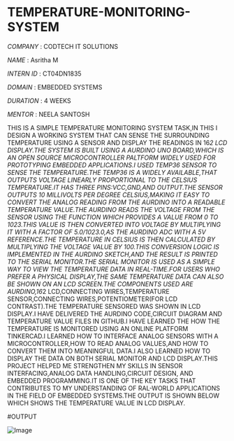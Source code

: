 # TEMPERATURE-MONITORING-SYSTEM

*COMPANY* : CODTECH IT SOLUTIONS

*NAME* :   Asritha M

*INTERN ID* : CT04DN1835

*DOMAIN* : EMBEDDED SYSTEMS

*DURATION* : 4 WEEKS

*MENTOR* : NEELA SANTOSH

THIS IS A SIMPLE TEMPERATURE MONITORING SYSTEM TASK,IN THIS I  DESIGN A WORKING SYSTEM THAT CAN SENSE THE SURROUNDING TEMPERATURE USING A SENSOR AND DISPLAY THE READINGS IN 16*2 LCD DISPLAY.THE SYSTEM IS BUILT USING A AURDINO UNO BOARD,WHICH IS AN OPEN SOURCE MICROCONTROLLER PALTFORM WIDELY USED FOR PROTOTYPING EMBEDDED APPLICATIONS.I USED TEMP36 SENSOR TO SENSE THE TEMPERATURE.THE TEMP36 IS A WIDELY AVAILABLE,THAT OUTPUTS VOLTAGE LINEARLY PROPORTIONAL TO THE CELSIUS TEMPERATURE.IT HAS THREE PINS:VCC,GND,AND OUTPUT.THE SENSOR OUTPUTS 10 MILLIVOLTS PER DEGREE CELSIUS,MAKING IT EASY TO CONVERT THE ANALOG READING FROM THE AURDINO INTO A READABLE TEMPERATURE VALUE.THE AURDINO READS THE VOLTAGE FROM THE SENSOR USING THE  FUNCTION WHICH PROVIDES A VALUE FROM 0 TO 1023.THIS VALUE IS THEN CONVERTED INTO VOLTAGE BY MULTIPLYING IT WITH A FACTOR OF 5.0/1023.0,AS  THE AURDINO ADC WITH A 5V REFERENCE.THE TEMPERATURE IN CELSIUS IS THEN CALCULATED BY MULTIPLYING THE VOLTAGE VALUE BY 100.THIS CONVERSION LOGIC IS IMPLEMENTED IN THE AURDINO SKETCH,AND  THE RESULT IS PRINTED TO THE SERIAL MONITOR.THE SERIAL MONITOR IS USED AS A SIMPLE WAY TO VIEW THE TEMPERATURE DATA IN REAL-TIME.FOR USERS WHO PREFER A PHYSICAL DISPLAY,THE SAME TEMPERATURE DATA CAN ALSO BE SHOWN ON AN LCD SCREEN.THE COMPONENTS USED ARE AURDINO,16*2 LCD,CONNECTING WIRES,TEMPERATURE SENSOR,CONNECTING WIRES,POTENTIOMETER(FOR LCD CONTRAST).THE TEMPERATURE SENSORED WAS SHOWN IN LCD DISPLAY.I HAVE DELIVERED THE  AURDINO CODE,CIRCUIT DIAGRAM AND TEMPERATURE VALUE FILES IN GITHUB.I HAVE LEARNED THE HOW THE TEMPERATURE IS MONITORED USING AN ONLINE PLATFORM TINKERCAD.I LEARNED HOW TO INTERFACE ANALOG SENSORS WITH A MICROCONTROLLER,HOW TO READ ANALOG VALUES,AND HOW TO CONVERT THEM INTO MEANINGFUL DATA.I ALSO LEARNED HOW TO DISPLAY THE DATA ON BOTH SERIAL MONITOR AND LCD DISPLAY.THIS PROJECT HELPED  ME STRENGTHEN MY SKILLS IN SENSOR INTERFACING,ANALOG DATA HANDLING,CIRCUIT DESIGN, AND EMBEDDED PROGRAMMING.IT IS ONE OF THE KEY TASKS THAT CONTRIBUTES TO MY UNDERSTANDING OF RAL-WORLD APPLICATIONS IN THE FIELD OF EMBEDDED SYSTEMS.THE OUTPUT IS SHOWN BELOW WHICH SHOWS THE TEMPERATURE VALUE IN LCD DISPLAY.

#OUTPUT

![Image](https://github.com/user-attachments/assets/c7999539-e463-42d0-8f55-07cb6f4ca27e)
